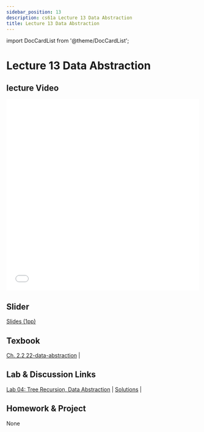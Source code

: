 ```yaml
---
sidebar_position: 13
description: cs61a Lecture 13 Data Abstraction
title: Lecture 13 Data Abstraction
---
```


import DocCardList from '@theme/DocCardList';


# Lecture 13 Data Abstraction
## lecture Video

<iframe src="//player.bilibili.com/player.html?aid=277746636&bvid=BV17c411f78k&cid=1311465503&p=1&high_quality=1&danmaku=0" scrolling="no" border="0" frameborder="no" framespacing="0" allowfullscreen="true" allowfullscreen="allowfullscreen" width="100%" height="500" scrolling="no" frameborder="0" sandbox="allow-top-navigation allow-same-origin allow-forms allow-scripts"> </iframe>

## Slider
[Slides (1pp)](/resource/cs61a/13-Data_Abstraction_1pp.pdf)
## Texbook
[Ch. 2.2 22-data-abstraction](https://www.composingprograms.com/pages/22-data-abstraction.html) | 

## Lab & Discussion Links
[Lab 04: Tree Recursion, Data Abstraction](../lab/lab04.md) | [Solutions](../lab/sol-lab04.md) | 

## Homework & Project
None


<DocCardList />

